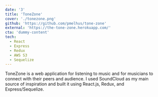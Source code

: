 ```yaml
---
date: '3'
title: 'ToneZone'
cover: './tonezone.png'
github: 'https://github.com/pmelhus/tone-zone'
external: 'https://the-tone-zone.herokuapp.com/'
cta: 'dummy-content'
tech:
  - React
  - Express
  - Redux
  - AWS S3
  - Sequelize
---
```


ToneZone is a web application for listening to music and for musicians to connect with their peers and audience. I used SoundCloud as my main source of inspiration and built it using React.js, Redux, and Express/Sequelize.
